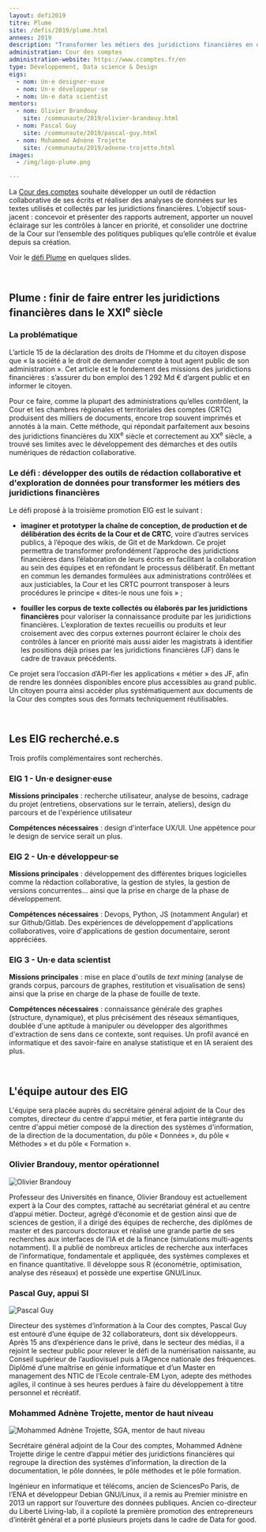```yaml
---
layout: defi2019
titre: Plume
site: /defis/2019/plume.html
annees: 2019
description: "Transformer les métiers des juridictions financières en développant des outils de rédaction collaborative et d’exploration de données"
administration: Cour des comptes
administration-website: https://www.ccomptes.fr/en
type: Développement, Data science & Design
eigs:
  - nom: Un·e designer·euse
  - nom: Un·e développeur·se
  - nom: Un·e data scientist
mentors:
  - nom: Olivier Brandouy
    site: /communaute/2019/olivier-brandouy.html
  - nom: Pascal Guy
    site: /communaute/2019/pascal-guy.html
  - nom: Mohammed Adnène Trojette
    site: /communaute/2019/adnene-trojette.html
images:
  - /img/logo-plume.png

---
```


La [Cour des comptes](https://www.ccomptes.fr/) souhaite développer un outil de rédaction collaborative de ses écrits et réaliser des analyses de données sur les textes utilisés et collectés par les juridictions financières. L’objectif sous-jacent : concevoir et présenter des rapports autrement, apporter un nouvel éclairage sur les contrôles à lancer en priorité, et consolider une doctrine de la Cour sur l’ensemble des politiques publiques qu’elle contrôle et évalue depuis sa création.

Voir le [défi Plume](https://speakerdeck.com/eig2018/pitch-plume-defi-eig3) en quelques slides.

<br/>

## Plume : finir de faire entrer les juridictions financières dans le XXI<sup>e</sup> siècle

### La problématique

L’article 15 de la déclaration des droits de l’Homme et du citoyen
dispose que « la société a le droit de demander compte à tout agent
public de son administration ». Cet article est le fondement des
missions des juridictions financières : s’assurer du bon emploi des 1
292 Md € d’argent public et en informer le citoyen.

Pour ce faire, comme la plupart des administrations qu’elles
contrôlent, la Cour et les chambres régionales et territoriales des
comptes (CRTC) produisent des milliers de documents, encore trop
souvent imprimés et annotés à la main. Cette méthode, qui répondait parfaitement
aux besoins des juridictions financières du XIX<sup>e</sup> siècle et
correctement au XX<sup>e</sup> siècle, a trouvé ses limites avec le
développement des démarches et des outils numériques de rédaction
collaborative.

### Le défi : développer des outils de rédaction collaborative et d'exploration de données pour transformer les métiers des juridictions financières

Le défi proposé à la troisième promotion EIG est le suivant :

- **imaginer et prototyper la chaîne de conception, de production 
et de délibération des écrits de la Cour et de CRTC**, voire d’autres
services publics, à l’époque des wikis, de Git et de Markdown. Ce 
projet permettra de transformer profondément l’approche des
juridictions financières dans l’élaboration de leurs écrits en
facilitant la collaboration au sein des équipes et en refondant le
processus délibératif. En mettant en commun les demandes formulées aux
administrations contrôlées et aux justiciables, la Cour et les CRTC
pourront transposer à leurs procédures le principe « dites-le nous une
fois » ;

- **fouiller les corpus de texte collectés ou élaborés par les 
juridictions financières** pour valoriser la connaissance produite
par les juridictions financières. L’exploration de textes recueillis ou produits et leur
croisement avec des corpus externes pourront éclairer le choix des
contrôles à lancer en priorité mais aussi aider les magistrats à
identifier les positions déjà prises par les juridictions financières
(JF) dans le cadre de travaux précédents. 

Ce projet sera l’occasion d’API-fier les applications 
« métier » des JF, afin de rendre les données disponibles encore plus
accessibles au grand public. Un citoyen pourra ainsi accéder plus 
systématiquement aux documents de la Cour des comptes sous des formats
techniquement réutilisables.

<br/>

## Les EIG recherché.e.s 

Trois profils complémentaires sont recherchés.

### EIG 1 - Un·e designer·euse

**Missions principales** : recherche utilisateur, analyse de besoins, cadrage du projet (entretiens, observations sur le terrain, ateliers), design du parcours et de l'expérience utilisateur

**Compétences nécessaires** : design d'interface UX/UI. Une appétence pour le design de service serait un plus.

### EIG 2 - Un·e développeur·se

**Missions principales** : développement des différentes briques
logicielles comme la rédaction collaborative, la gestion de styles, la
gestion de versions concurrentes... ainsi que la prise en charge  de la phase de développement. 

**Compétences nécessaires** : Devops, Python, JS (notamment Angular) et sur Github/Gitlab. Des
expériences de développement d'applications collaboratives, voire
d'applications de gestion documentaire, seront appréciées.

### EIG 3 - Un·e data scientist

**Missions principales** : mise en place d'outils de _text
mining_ (analyse de grands corpus, parcours de graphes, restitution et
visualisation de sens) ainsi que la prise en charge de la phase
de fouille de texte. 

**Compétences nécessaires** : connaissance générale des graphes (structure,
dynamique), et plus précisément des réseaux sémantiques, doublée d'une 
aptitude à manipuler ou développer des algorithmes d'extraction de sens
dans ce contexte, sont requises. Un profil avancé en informatique et des
savoir-faire en analyse statistique et en IA seraient des plus.

<br/>

## L'équipe autour des EIG

L'équipe sera placée auprès du secrétaire général adjoint de la Cour
des comptes, directeur du centre d'appui métier, et fera partie
intégrante du centre d'appui métier composé de la direction des
systèmes d'information, de la direction de la documentation, du pôle «
Données », du pôle « Méthodes » et du pôle « Formation ».

### Olivier Brandouy, mentor opérationnel

![Olivier Brandouy](/img/communaute/olivier-brandouy.png)

Professeur des Universités en finance, Olivier Brandouy est
actuellement expert à la Cour des comptes, rattaché au secrétariat
général et au centre d’appui métier. Docteur, agrégé d’économie et de
gestion ainsi que de sciences de gestion, il a dirigé des équipes de
recherche, des diplômes de master et des parcours doctoraux et réalisé
une grande partie de ses recherches aux interfaces de l’IA et de la
finance (simulations multi-agents notamment). Il a publié de nombreux
articles de recherche aux interfaces de l’informatique, fondamentale
et appliquée, des systèmes complexes et en finance quantitative. Il
développe sous R (économétrie, optimisation, analyse des réseaux) et
possède une expertise GNU/Linux.

### Pascal Guy, appui SI

![Pascal Guy](/img/communaute/pascal-guy.png)

Directeur des systèmes d’information à la Cour des comptes, Pascal Guy
est entouré d’une équipe de 32 collaborateurs, dont six
développeurs. Après 15 ans d’expérience dans le privé, dans le secteur
des médias, il a rejoint le secteur public pour relever le défi de la
numérisation naissante, au Conseil supérieur de l’audiovisuel puis à
l’Agence nationale des fréquences. Diplômé d’une maîtrise en génie
informatique et d’un Master en management des NTIC de l’Ecole
centrale-EM Lyon, adepte des méthodes agiles, il continue à ses heures
perdues à faire du développement à titre personnel et récréatif.

### Mohammed Adnène Trojette, mentor de haut niveau

![Mohammed Adnène Trojette, SGA, mentor de haut niveau](/img/communaute/adnene-trojette.jpg)

Secrétaire général adjoint de la Cour des comptes, Mohammed Adnène
Trojette dirige le centre d’appui métier des juridictions financières
qui regroupe la direction des systèmes d’information, la direction de
la documentation, le pôle données, le pôle méthodes et le pôle
formation.

Ingénieur en informatique et télécoms, ancien de SciencesPo Paris, de
l’ENA et développeur Debian GNU/Linux, il a remis au Premier ministre
en 2013 un rapport sur l’ouverture des données publiques. Ancien
co-directeur du Liberté Living-lab, il a copiloté la première
promotion des entrepreneurs d’intérêt général et a porté plusieurs
projets dans le cadre de Data for good.
